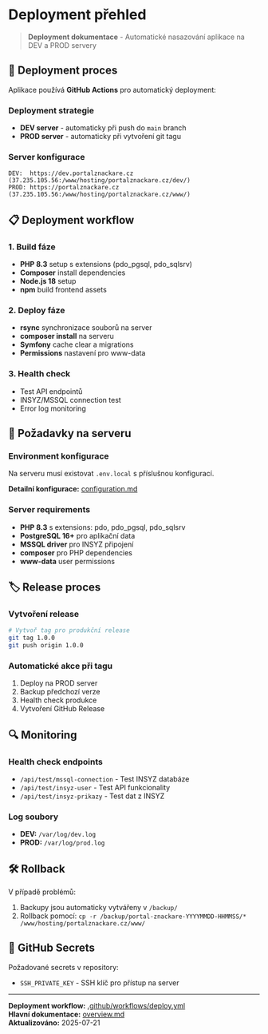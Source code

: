 # Deployment přehled

> **Deployment dokumentace** - Automatické nasazování aplikace na DEV a PROD servery

## 🚀 Deployment proces

Aplikace používá **GitHub Actions** pro automatický deployment:

### Deployment strategie
- **DEV server** - automaticky při push do `main` branch
- **PROD server** - automaticky při vytvoření git tagu

### Server konfigurace
```
DEV:  https://dev.portalznackare.cz  (37.235.105.56:/www/hosting/portalznackare.cz/dev/)
PROD: https://portalznackare.cz      (37.235.105.56:/www/hosting/portalznackare.cz/www/)
```

## 📋 Deployment workflow

### 1. Build fáze
- **PHP 8.3** setup s extensions (pdo_pgsql, pdo_sqlsrv)
- **Composer** install dependencies
- **Node.js 18** setup
- **npm** build frontend assets

### 2. Deploy fáze
- **rsync** synchronizace souborů na server
- **composer install** na serveru
- **Symfony** cache clear a migrations
- **Permissions** nastavení pro www-data

### 3. Health check
- Test API endpointů
- INSYZ/MSSQL connection test
- Error log monitoring

## 🔑 Požadavky na serveru

### Environment konfigurace
Na serveru musí existovat `.env.local` s příslušnou konfigurací.

**Detailní konfigurace:** [configuration.md](configuration.md)

### Server requirements
- **PHP 8.3** s extensions: pdo, pdo_pgsql, pdo_sqlsrv
- **PostgreSQL 16+** pro aplikační data
- **MSSQL driver** pro INSYZ připojení
- **composer** pro PHP dependencies
- **www-data** user permissions

## 🏷️ Release proces

### Vytvoření release
```bash
# Vytvoř tag pro produkční release
git tag 1.0.0
git push origin 1.0.0
```

### Automatické akce při tagu
1. Deploy na PROD server
2. Backup předchozí verze
3. Health check produkce
4. Vytvoření GitHub Release

## 🔍 Monitoring

### Health check endpoints
- `/api/test/mssql-connection` - Test INSYZ databáze
- `/api/test/insyz-user` - Test API funkcionality
- `/api/test/insyz-prikazy` - Test dat z INSYZ

### Log soubory
- **DEV:** `/var/log/dev.log`
- **PROD:** `/var/log/prod.log`

## 🛠️ Rollback

V případě problémů:
1. Backupy jsou automaticky vytvářeny v `/backup/`
2. Rollback pomocí: `cp -r /backup/portal-znackare-YYYYMMDD-HHMMSS/* /www/hosting/portalznackare.cz/www/`

## 🔐 GitHub Secrets

Požadované secrets v repository:
- `SSH_PRIVATE_KEY` - SSH klíč pro přístup na server

---

**Deployment workflow:** [.github/workflows/deploy.yml](../../.github/workflows/deploy.yml)  
**Hlavní dokumentace:** [overview.md](overview.md)  
**Aktualizováno:** 2025-07-21